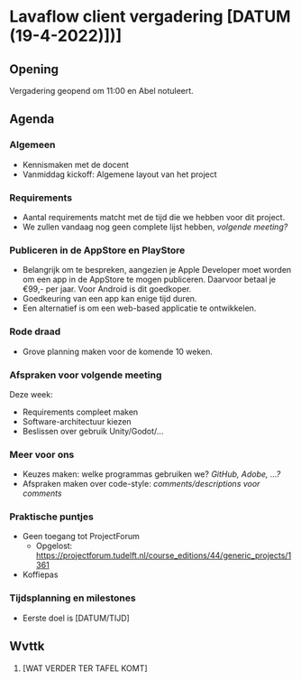 # Lavaflow client vergadering [DATUM (19-4-2022)])]

## Opening

Vergadering geopend om 11:00 en Abel notuleert.

## Agenda

### Algemeen
- Kennismaken met de docent
- Vanmiddag kickoff: Algemene layout van het project

### Requirements
- Aantal requirements matcht met de tijd die we hebben voor dit project.
- We zullen vandaag nog geen complete lijst hebben, *volgende meeting?*

### Publiceren in de AppStore en PlayStore
- Belangrijk om te bespreken, aangezien je Apple Developer moet worden om een app in de AppStore te mogen publiceren. Daarvoor betaal je €99,- per jaar. Voor Android is dit goedkoper.
- Goedkeuring van een app kan enige tijd duren.
- Een alternatief is om een web-based applicatie te ontwikkelen.

### Rode draad
- Grove planning maken voor de komende 10 weken.

### Afspraken voor volgende meeting
Deze week:
- Requirements compleet maken
- Software-architectuur kiezen
- Beslissen over gebruik Unity/Godot/...

### Meer voor ons
- Keuzes maken: welke programmas gebruiken we? *GitHub, Adobe, ...?*
- Afspraken maken over code-style: *comments/descriptions voor comments*

### Praktische puntjes
- Geen toegang tot ProjectForum
    - Opgelost: https://projectforum.tudelft.nl/course_editions/44/generic_projects/1361
- Koffiepas

### Tijdsplanning en milestones
- Eerste doel is [DATUM/TIJD]

## Wvttk
1. [WAT VERDER TER TAFEL KOMT]

